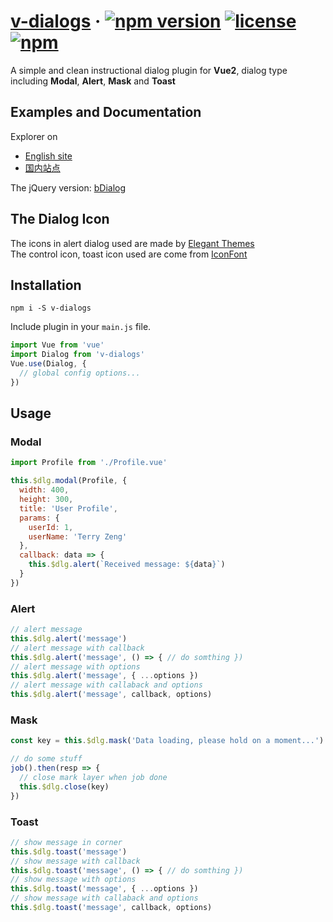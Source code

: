# [v-dialogs](https://terryz.github.io/vue/#/dialog) &middot; [![npm version](https://img.shields.io/npm/v/v-dialogs.svg)](https://www.npmjs.com/package/v-dialogs) [![license](https://img.shields.io/badge/license-MIT-brightgreen.svg)](https://mit-license.org/) [![npm](https://img.shields.io/npm/dy/v-dialogs.svg)](https://www.npmjs.com/package/v-dialogs)

A simple and clean instructional dialog plugin for **Vue2**, dialog type including **Modal**, **Alert**, **Mask** and **Toast**

## Examples and Documentation

Explorer on

- [English site](https://terryz.github.io/vue/#/dialog)
- [国内站点](https://terryz.gitee.io/vue/#/dialog)

The jQuery version: [bDialog](https://github.com/TerryZ/bDialog)

## The Dialog Icon

The icons in alert dialog used are made by [Elegant Themes](http://www.elegantthemes.com/blog/freebie-of-the-week/beautiful-flat-icons-for-free)  
The control icon, toast icon used are come from [IconFont](http://www.iconfont.cn)

## Installation

```
npm i -S v-dialogs
```

Include plugin in your `main.js` file.

```js
import Vue from 'vue'
import Dialog from 'v-dialogs'
Vue.use(Dialog, {
  // global config options...
})
```

## Usage

### Modal

```js
import Profile from './Profile.vue'

this.$dlg.modal(Profile, {
  width: 400,
  height: 300,
  title: 'User Profile',
  params: {
    userId: 1,
    userName: 'Terry Zeng'
  },
  callback: data => {
    this.$dlg.alert(`Received message: ${data}`)
  }
})
```

### Alert

```js
// alert message
this.$dlg.alert('message')
// alert message with callback
this.$dlg.alert('message', () => { // do somthing })
// alert message with options
this.$dlg.alert('message', { ...options })
// alert message with callaback and options
this.$dlg.alert('message', callback, options)
```

### Mask

```js
const key = this.$dlg.mask('Data loading, please hold on a moment...')

// do some stuff
job().then(resp => {
  // close mark layer when job done
  this.$dlg.close(key)
})
```

### Toast

```js
// show message in corner
this.$dlg.toast('message')
// show message with callback
this.$dlg.toast('message', () => { // do somthing })
// show message with options
this.$dlg.toast('message', { ...options })
// show message with callaback and options
this.$dlg.toast('message', callback, options)
```

